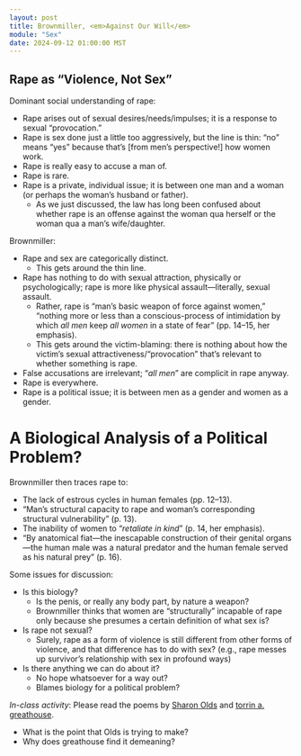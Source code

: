```yaml
---
layout: post
title: Brownmiller, <em>Against Our Will</em>
module: "Sex"
date: 2024-09-12 01:00:00 MST
---
```


## Rape as “Violence, Not Sex”

Dominant social understanding of rape:

- Rape arises out of sexual desires/needs/impulses; it is a response to sexual “provocation.”
- Rape is sex done just a little too aggressively, but the line is thin: “no” means “yes” because that’s [from men’s perspective!] how women work.
- Rape is really easy to accuse a man of.
- Rape is rare.
- Rape is a private, individual issue; it is between one man and a woman (or perhaps the woman’s husband or father).
  - As we just discussed, the law has long been confused about whether rape is an offense against the woman qua herself or the woman qua a man’s wife/daughter.

Brownmiller:

- Rape and sex are categorically distinct.
  - This gets around the thin line.
- Rape has nothing to do with sexual attraction, physically or psychologically; rape is more like physical assault—literally, sexual assault.
  - Rather, rape is “man’s basic weapon of force against women,” “nothing more or less than a conscious-process of intimidation by which *all men* keep *all women* in a state of fear” (pp. 14–15, her emphasis).
  - This gets around the victim-blaming: there is nothing about how the victim’s sexual attractiveness/“provocation” that’s relevant to whether something is rape.
- False accusations are irrelevant; “*all men*” are complicit in rape anyway.
- Rape is everywhere.
- Rape is a political issue; it is between men as a gender and women as a gender.

# A Biological Analysis of a Political Problem?

Brownmiller then traces rape to:

- The lack of estrous cycles in human females (pp. 12–13).
- “Man’s structural capacity to rape and woman’s corresponding structural vulnerability” (p. 13).
- The inability of women to “*retaliate in kind*” (p. 14, her emphasis).
- “By anatomical fiat—the inescapable construction of their genital organs—the human male was a natural predator and the human female served as his natural prey” (p. 16).

Some issues for discussion:

- Is this biology?
  - Is the penis, or really any body part, by nature a weapon?
  - Brownmiller thinks that women are “structurally” incapable of rape only because she presumes a certain definition of what sex is?
- Is rape not sexual?
  - Surely, rape as a form of violence is still different from other forms of violence, and that difference has to do with sex? (e.g., rape messes up survivor’s relationship with sex in profound ways)
- Is there anything we can do about it?
  - No hope whatsoever for a way out?
  - Blames biology for a political problem?

*In-class activity*: Please read the poems by [Sharon Olds](https://voetica.com/poem/4925) and [torrin a. greathouse](https://archive.org/details/torrina.greathouseinanoperatingroomoutsideoftheciswomansimagination).

- What is the point that Olds is trying to make?
- Why does greathouse find it demeaning?